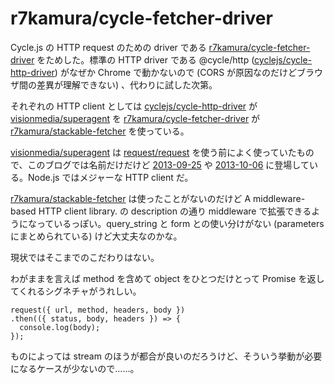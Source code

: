 # r7kamura/cycle-fetcher-driver

Cycle.js の HTTP request のための driver である [r7kamura/cycle-fetcher-driver][] をためした。標準の HTTP driver である @cycle/http ([cyclejs/cycle-http-driver][]) がなぜか Chrome で動かないので (CORS が原因なのだけどブラウザ間の差異が理解できない) 、代わりに試した次第。

それぞれの HTTP client としては [cyclejs/cycle-http-driver][] が [visionmedia/superagent][] を [r7kamura/cycle-fetcher-driver][] が [r7kamura/stackable-fetcher][] を使っている。

[visionmedia/superagent][] は [request/request][] を使う前によく使っていたもので、このブログでは名前だけだけど [2013-09-25][] や [2013-10-06][] に登場している。Node.js ではメジャーな HTTP client だ。

[r7kamura/stackable-fetcher][] は使ったことがないのだけど A middleware-based HTTP client library. の description の通り middleware で拡張できるようになっているっぽい。query_string と form との使い分けがない (parametersにまとめられている) けど大丈夫なのかな。

現状ではそこまでのこだわりはない。

わがままを言えば method を含めて object をひとつだけとって Promise を返してくれるシグネチャがうれしい。

```
request({ url, method, headers, body })
.then(({ status, body, headers }) => {
  console.log(body);
});
```

ものによっては stream のほうが都合が良いのだろうけど、そういう挙動が必要になるケースが少ないので……。

[2013-09-25]: https://blog.bouzuya.net/2013/09/25/
[2013-10-06]: https://blog.bouzuya.net/2013/10/06/
[cyclejs/cycle-http-driver]: https://github.com/cyclejs/cycle-http-driver
[r7kamura/cycle-fetcher-driver]: https://github.com/r7kamura/cycle-fetcher-driver
[r7kamura/stackable-fetcher]: https://github.com/r7kamura/stackable-fetcher
[request/request]: https://github.com/request/request
[visionmedia/superagent]: https://github.com/visionmedia/superagent
